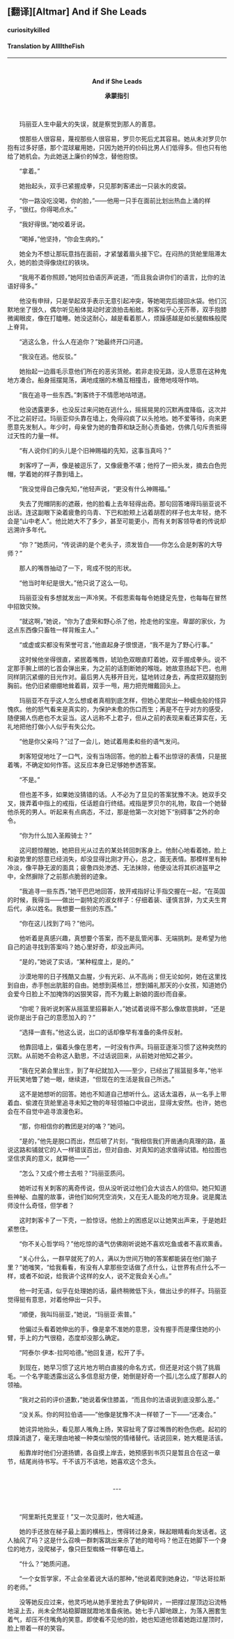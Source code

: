 <h2>  [翻译][Altmar] And if She Leads </h2>
<h4> curiositykilled </h4>
<h4> Translation by AlllltheFish </h4>
<hr />
<p align="center"> </p>

<p align="center">
  <strong>And if She Leads</strong>
</p>

<p align="center">
  <strong>承蒙指引</strong>
</p>

<p> </p>

<p>       玛丽亚人生中最大的失误，就是察觉到那人的善意。</p>

<p>       恨那些人很容易，蔑视那些人很容易，罗贝尔死后尤其容易。她从未对罗贝尔抱有过多好感，那个混球雇用她，只因为她开的价码比男人们低得多。但也只有他给了她机会。为此她送上廉价的悼念，替他抱恨。</p>

<p>       “拿着。”</p>

<p>       她抬起头，双手已紧握成拳，只见那刺客递出一只装水的皮袋。</p>

<p>       “你一路没吃没喝，你的脸，”——他用一只手在面前比划出热血上涌的样子，“很红。你得喝点水。”</p>

<p>       “我好得很。”她咬着牙说。</p>

<p>       “喝掉，”他坚持，“你会生病的。”</p>

<p>       她全为不想让那玩意挡在面前，才紧皱着眉头接下它。在闷热的货舱里阻滞太久，她的脸烫得像烧红的铁块。</p>

<p>       “我用不着你照顾，”她阿拉伯语厉声说道，“而且我会讲你们的语言，比你的法语好得多。”</p>

<p>       他没有申辩，只是举起双手表示无意引起冲突，等她喝完后接回水袋。他们沉默地坐了很久，偶尔听见船体晃动时波浪拍击船舷。刺客似乎心无芥蒂，双手抱膝微阖眼皮，像在打瞌睡。她没这耐心，越是看着那人，烦躁感越是如长腿蜘蛛般爬上脊背。</p>

<p>       “逃这么急，什么人在追你？”她最终开口问道。</p>

<p>       “我没在逃。他反驳。”</p>

<p>       她抬起一边眉毛示意他们所在的恶劣货舱。若非走投无路，没人愿意在这种鬼地方凑合。船身摇摆晃荡，满地成捆的木桶互相撞击，疲倦地吱呀作响。</p>

<p>       “我在追寻一些东西。”刺客终于不情愿地咕哝道。</p>

<p>       他没透露更多，也没反过来问她在逃什么，摇摇晃晃的沉默再度降临，这次并不比之前好过。玛丽亚仰头靠在墙上，免得闷疯了以头抢地。她不爱等待，向来更愿意先发制人。年少时，母亲曾为她的鲁莽和缺乏耐心责备她，仿佛几句斥责抵得过天性的力量一样。</p>

<p>       “有人说你们的头儿是个旧神赐福的先知，这事当真吗？”</p>

<p>       刺客哼了一声，像是被逗乐了，又像疲惫不堪；他捋了一把头发，摘去白色兜帽，学着她的样子靠到墙上。</p>

<p>       “我没觉得自己像先知，”他轻声说，“更没有什么神赐福。”</p>

<p>       失去了兜帽阴影的遮蔽，他的脸看上去年轻得出奇。那句回答堵得玛丽亚说不出话。连这副眼下染着疲惫的乌青、下巴和脸颊上沾着胡茬的样子也太年轻，绝不会是“山中老人”。他比她大不了多少，甚至可能更小，而有关刺客领导者的传说却远溯许多年代。</p>

<p>       “你？”她质问，“传说讲的是个老头子，须发皆白——你怎么会是刺客的大导师？”</p>

<p>       那人的嘴唇抽动了一下，弯成不悦的形状。</p>

<p>       “他当时年纪是很大。”他只说了这么一句。</p>

<p>       玛丽亚没有多想就发出一声冷笑。不假思索每每令她捷足先登，也每每在冒然中招致灾殃。</p>

<p>       “就这啊，”她说，“你为了虚荣和野心杀了他，抢走他的宝座。卑鄙的家伙，为这点东西像只畜牲一样背叛主人。”</p>

<p>       “或虚或实都没有荣誉可言，”他直起身子恨恨道，“我不是为了野心行事。”</p>

<p>       这时候他坐得很直，紧抿着嘴唇，琥珀色双眼直盯着她，双手握成拳头。说不定那手腕上绑的匕首会弹出来，为之前的话割断她的喉咙。她故意扬起下巴，也用同样阴沉紧绷的目光作对。最后男人先移开目光，猛地转过身去，再度把双腿抱到胸前。他仍旧紧绷绷地耸着肩，双手一甩，用力把兜帽戴回头上。</p>

<p>       玛丽亚不在乎这人怎么想或者真相到底怎样，但她心里爬出一种蠕虫般的怪异愧疚。他的怒气看来是真实的，为保护未愈的伤口而生；再是不在乎对方的感受，随便揭人伤疤也不太妥当。这人远称不上君子，但从之前的表现来看还算实在，无礼地把他打做小人似乎有失公允。</p>

<p>       “他是你父亲吗？”过了一会儿，她试着用柔和些的语气发问。</p>

<p>       刺客短促地吐了一口气，没有当场回答。他的脸上看不出惊讶的表情，只是抿着嘴，不确定如何作答。这反应本身已足够她参透答案。</p>

<p>       “不是。”</p>

<p>       但也差不多，如果她没猜错的话。人不必为了显见的答案犹豫不决。她双手交叉，拨弄着中指上的戒指，任话题自行终结。戒指是罗贝尔的礼物，取自一个她替他杀死的男人。听起来有点病态，不过，那是他第一次对她下“别碍事”之外的命令。</p>

<p>       “你为什么加入圣殿骑士？”</p>

<p>       这问题惊醒她，她把目光从过去的某处转回刺客身上。他耐心地看着她，脸上和姿势里的怒意已经消失，却没显得比刚才开心，总之，面无表情。那模样里有种冷淡，像平静无波的面具；疲惫四处渗透、无法抹除，他便设法将其织进盔甲之中，全然摒除了之前那点脆弱的迹象。</p>

<p>       “我追寻一些东西，”她干巴巴地回答，放开戒指好让手指交握在一起，“在英国的时候，我得当——做出一副特定的淑女样子：仔细着装、谨慎言辞，为丈夫生育后代，承以姓名。我想要一些别的东西。”</p>

<p>       “你在这儿找到了吗？”他问。</p>

<p>       他听着是真感兴趣，真想要个答案，而不是乱管闲事、无端挑刺。是希望为他自己的追寻找到答案吗？她心里好奇，却没出声问。</p>

<p>       “是的，”她说了实话，“某种程度上，是的。”</p>

<p>       沙漠地带的日子残酷又血腥，少有光彩、从不高尚；但无论如何，她在这里找到自由，赤手刨出肮脏的自由。她想到英格兰，想到婚礼那天的小女孩，知道她仍会爱今日脸上不加掩饰的凶狠笑容，而不为戴上新娘的面纱而自豪。</p>

<p>       “你呢？我听说刺客从摇篮里招募新人，”她试着说得不那么像故意挑衅，“还是说你是出于自己的意愿加入的？”</p>

<p>       “选择一直有。”他这么说，出口的话却像早有准备的条件反射。</p>

<p>       他靠回墙上，偏着头像在思考，一时没有作声。玛丽亚逐渐习惯了这种突然的沉默。从前她不会称这人勤思，不过话说回来，从前她对他知之甚少。</p>

<p>       “我在兄弟会里出生，到了年纪就加入——至少，已经出了摇篮挺多年，”他半开玩笑地瞥了她一眼，继续道，“但现在的生活是我自己所选。”</p>

<p>       这不是她想听的回答。她也不知道自己想听什么。这话太温吞，从一名手上带着血、偷渡在货舱里追寻未知之物的年轻领袖口中说出，显得太安然。也许，她也会在不自觉中追寻浪漫色彩。</p>

<p>       “那，你相信你的教团是对的咯？”她问。</p>

<p>       “是的，”他先是脱口而出，然后顿了片刻，“我相信我们开凿通向真理的路，虽说这路和铺就它的人一样错误百出，但对自由、对真知的追求值得试错。柏拉图也坚信求真的意义，就算他——”</p>

<p>       “怎么？又成个修士去啦？”玛丽亚质问。</p>

<p>       她听过有关刺客的离奇传说，但从没听说过他们会大谈古人的信仰。她只知道些神秘、血腥的故事，讲他们如何凭空消失，又在无人能及的地方现身。说是魔法师没什么奇怪，但学者？</p>

<p>       这时刺客卡了一下壳，一脸惊讶。他脸上的困惑足以让她笑出声来，于是她赶紧憋住。</p>

<p>       “你不关心哲学吗？”他吃惊的语气仿佛刚听说她不喜欢吃鱼或者不喜欢熏香。</p>

<p>       “关心什么，一群早就死了的人，满以为世间万物的答案都能装在他们脑子里？”她嗤笑，“给我看看，有没有人拿那些空话做了点什么，让世界有点什么不一样，或者不如说，给我讲个这样的女人，说不定我会关心点。”</p>

<p>       他一时无语，似乎在处理她的话，最终稍微低下头，做出让步的样子。玛丽亚觉得挺有意思，对着他伸出一只手。</p>

<p>       “顺便，我叫玛丽亚，”她说，“玛丽亚·索普。”</p>

<p>       他偏过头看着她伸出的手，像是拿不准她的意思，没有握手而是攥住她的小臂，手上的力气很稳，态度却没那么确定。</p>

<p>       “阿泰尔·伊本-拉阿哈德。”他回复道，松开了手。</p>

<p>       到现在，她早习惯了这片地方明白直接的命名方式，但还是对这个挑了挑眉毛。一个名字能透露出这么多信息挺方便，她倒是好奇一个孤儿怎么成了那群人的领袖。</p>

<p>       “我对之前的评价道歉，”她说着保住膝盖，“而且你的法语说到底没那么差。”</p>

<p>       “没关系。你的阿拉伯语——”他像是犹豫不决一样顿了一下——“还凑合。”</p>

<p>       她诧异地抬头，看见那人嘴角上扬，笑容扯弯了穿过嘴唇的粉色伤疤。起初的烦躁消退了，毫无理由地被一种类似愉悦的情绪替代。话说回来，她大概是活该。</p>

<p>       船靠岸时他们分道扬镳，各自摸上岸去，她预感到书页只是暂且合在这一章节，结尾尚待书写。千不该万不该地，她喜欢这个念头。</p>

<p> </p>

<p align="center">---</p>

<p> </p>

<p>       “阿里斯托克里亚！”又一次见面时，他大喊道。</p>

<p>       她的手还放在梯子最上面的横档上，愣得转过身来，眯起眼睛看向发话者。这人抽风了吗？这是什么召唤一群刺客跳出来杀了她的暗号吗？他正在她脚下一个身位的地方，没爬梯子，像只巨型蜘蛛一样攀在墙上。</p>

<p>       “什么？”她质问道。</p>

<p>       “一个女哲学家，不止会坐着说大话的那种，”他说着爬到她身边，“毕达哥拉斯的老师。”</p>

<p>       没等她反应过来，他灵巧地从她手里抢去了伊甸碎片，一把撑过屋顶边沿流畅地滚上去，尚未全然站稳脚跟就蹬地准备疾驰。她七手八脚地跟上，为落入圈套生着气，却压不住嘴角的笑意。即使看不见他的脸，她也知道他领着她跑过屋顶时，脸上带着一样的笑容。</p>

<p> </p>

